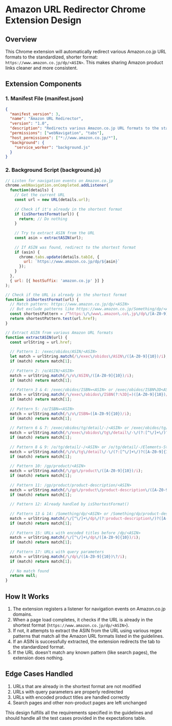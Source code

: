 
# Amazon URL Redirector Chrome Extension Design

## Overview
This Chrome extension will automatically redirect various Amazon.co.jp URL formats to the standardized, shorter format: `https://www.amazon.co.jp/dp/<ASIN>`. This makes sharing Amazon product links cleaner and more consistent.

## Extension Components

### 1. Manifest File (manifest.json)
```json
{
  "manifest_version": 3,
  "name": "Amazon URL Redirector",
  "version": "1.0",
  "description": "Redirects various Amazon.co.jp URL formats to the standardized format",
  "permissions": ["webNavigation", "tabs"],
  "host_permissions": ["*://www.amazon.co.jp/*"],
  "background": {
    "service_worker": "background.js"
  }
}
```

### 2. Background Script (background.js)
```javascript
// Listen for navigation events on Amazon.co.jp
chrome.webNavigation.onCompleted.addListener(
  function(details) {
    // Get the current URL
    const url = new URL(details.url);
    
    // Check if it's already in the shortest format
    if (isShortestFormat(url)) {
      return; // Do nothing
    }
    
    // Try to extract ASIN from the URL
    const asin = extractASIN(url);
    
    // If ASIN was found, redirect to the shortest format
    if (asin) {
      chrome.tabs.update(details.tabId, {
        url: `https://www.amazon.co.jp/dp/${asin}`
      });
    }
  },
  { url: [{ hostSuffix: 'amazon.co.jp' }] }
);

// Check if the URL is already in the shortest format
function isShortestFormat(url) {
  // Match pattern: https://www.amazon.co.jp/dp/<ASIN>
  // But exclude patterns like https://www.amazon.co.jp/Something/dp/<ASIN> or with query parameters
  const shortestPattern = /^https:\/\/www\.amazon\.co\.jp\/dp\/[A-Z0-9]{10}$/i;
  return shortestPattern.test(url.href);
}

// Extract ASIN from various Amazon URL formats
function extractASIN(url) {
  const urlString = url.href;
  
  // Pattern 1: /exec/obidos/ASIN/<ASIN>
  let match = urlString.match(/\/exec\/obidos\/ASIN\/([A-Z0-9]{10})/i);
  if (match) return match[1];
  
  // Pattern 2: /o/ASIN/<ASIN>
  match = urlString.match(/\/o\/ASIN\/([A-Z0-9]{10})/i);
  if (match) return match[1];
  
  // Pattern 3 & 4: /exec/obidos/ISBN=<ASIN> or /exec/obidos/ISBN%3D<ASIN>
  match = urlString.match(/\/exec\/obidos\/ISBN(?:%3D|=)([A-Z0-9]{10})/i);
  if (match) return match[1];
  
  // Pattern 5: /o/ISBN=<ASIN>
  match = urlString.match(/\/o\/ISBN=([A-Z0-9]{10})/i);
  if (match) return match[1];
  
  // Pattern 6 & 7: /exec/obidos/tg/detail/-/<ASIN> or /exec/obidos/tg/detail/-/Elements-Style/<ASIN>
  match = urlString.match(/\/exec\/obidos\/tg\/detail\/-\/(?:[^\/]+\/)?([A-Z0-9]{10})/i);
  if (match) return match[1];
  
  // Pattern 8 & 9: /o/tg/detail/-/<ASIN> or /o/tg/detail/-/Elements-Style/<ASIN>
  match = urlString.match(/\/o\/tg\/detail\/-\/(?:[^\/]+\/)?([A-Z0-9]{10})/i);
  if (match) return match[1];
  
  // Pattern 10: /gp/product/<ASIN>
  match = urlString.match(/\/gp\/product\/([A-Z0-9]{10})/i);
  if (match) return match[1];
  
  // Pattern 11: /gp/product/product-description/<ASIN>
  match = urlString.match(/\/gp\/product\/product-description\/([A-Z0-9]{10})/i);
  if (match) return match[1];
  
  // Pattern 12: Already handled by isShortestFormat()
  
  // Pattern 13 & 14: /Something/dp/<ASIN> or /Something/dp/product-description/<ASIN>
  match = urlString.match(/\/[^\/]+\/dp\/(?:product-description\/)?([A-Z0-9]{10})/i);
  if (match) return match[1];
  
  // Pattern 15: URLs with encoded titles before /dp/<ASIN>
  match = urlString.match(/\/[^\/]+\/dp\/([A-Z0-9]{10})/i);
  if (match) return match[1];
  
  // Pattern 17: URLs with query parameters
  match = urlString.match(/\/dp\/([A-Z0-9]{10})\?/i);
  if (match) return match[1];
  
  // No match found
  return null;
}
```

## How It Works

1. The extension registers a listener for navigation events on Amazon.co.jp domains.
2. When a page load completes, it checks if the URL is already in the shortest format (`https://www.amazon.co.jp/dp/<ASIN>`).
3. If not, it attempts to extract the ASIN from the URL using various regex patterns that match all the Amazon URL formats listed in the guidelines.
4. If an ASIN is successfully extracted, the extension redirects the tab to the standardized format.
5. If the URL doesn't match any known pattern (like search pages), the extension does nothing.

## Edge Cases Handled

1. URLs that are already in the shortest format are not modified
2. URLs with query parameters are properly redirected
3. URLs with encoded product titles are handled correctly
4. Search pages and other non-product pages are left unchanged

This design fulfills all the requirements specified in the guidelines and should handle all the test cases provided in the expectations table.